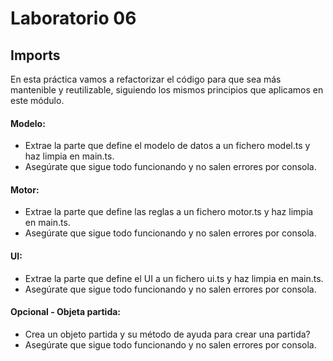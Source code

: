 # Laboratorio 06

## **Imports**

En esta práctica vamos a refactorizar el código para que sea más mantenible y reutilizable, siguiendo los mismos principios que aplicamos en este módulo.

#### Modelo:
- Extrae la parte que define el modelo de datos a un fichero model.ts y haz limpia en main.ts.
- Asegúrate que sigue todo funcionando y no salen errores por consola.

#### Motor:
- Extrae la parte que define las reglas a un fichero motor.ts y haz limpia en main.ts.
- Asegúrate que sigue todo funcionando y no salen errores por consola.

#### UI:
- Extrae la parte que define el UI a un fichero ui.ts y haz limpia en main.ts.
- Asegúrate que sigue todo funcionando y no salen errores por consola.

#### Opcional - Objeta partida: 
- Crea un objeto partida y su método de ayuda para crear una partida?
- Asegúrate que sigue todo funcionando y no salen errores por consola.
